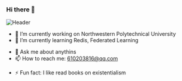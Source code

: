 ### Hi there 👋
![Header](./your-header-image-name.png)
- 🔭 I’m currently working on Northwestern Polytechnical University
- 🌱 I’m currently learning Redis, Federated Learning
<!-- - 👯 I’m looking to collaborate on software develope enge -->
<!-- - 🤔 I’m looking for help with ... --> 
- 💬 Ask me about anythins
- 📫 How to reach me: 610203816@qq.com
<!-- - 😄 Pronouns: ... -->
- ⚡ Fun fact: I like read books on existentialism
<!--
**guhang987/guhang987** is a ✨ _special_ ✨ repository because its `README.md` (this file) appears on your GitHub profile.

Here are some ideas to get you started:

- 🔭 I’m currently working on Northwestern Polytechnical University
- 🌱 I’m currently learning Redis, Federated Learning
- 👯 I’m looking to collaborate on ...
- 🤔 I’m looking for help with ...
- 💬 Ask me about ...
- 📫 How to reach me: 610203816@qq.com
- 😄 Pronouns: ...
- ⚡ Fun fact: I like read books on existentialism
-->
